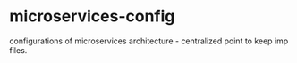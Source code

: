 # microservices-config
configurations of microservices  architecture - centralized point to keep imp files.
